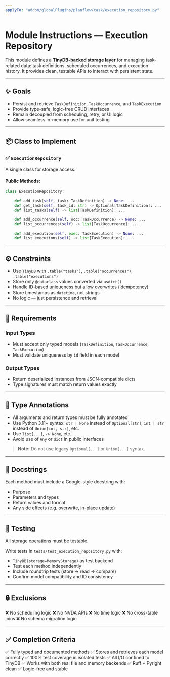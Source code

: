```yaml
---
applyTo: "addon/globalPlugins/planflow/task/execution_repository.py"
---
```


# Module Instructions — Execution Repository

This module defines a **TinyDB-backed storage layer** for managing task-related data: task definitions, scheduled occurrences, and execution history. It provides clean, testable APIs to interact with persistent state.

---

## ✨ Goals

- Persist and retrieve `TaskDefinition`, `TaskOccurrence`, and `TaskExecution`
- Provide type-safe, logic-free CRUD interfaces
- Remain decoupled from scheduling, retry, or UI logic
- Allow seamless in-memory use for unit testing

---

## 📦 Class to Implement

### ✅ `ExecutionRepository`

A single class for storage access.

#### Public Methods:

```python
class ExecutionRepository:

    def add_task(self, task: TaskDefinition) -> None: ...
    def get_task(self, task_id: str) -> Optional[TaskDefinition]: ...
    def list_tasks(self) -> list[TaskDefinition]: ...

    def add_occurrence(self, occ: TaskOccurrence) -> None: ...
    def list_occurrences(self) -> list[TaskOccurrence]: ...

    def add_execution(self, exec: TaskExecution) -> None: ...
    def list_executions(self) -> list[TaskExecution]: ...
````

---

## ⚙️ Constraints

* Use `TinyDB` with `.table("tasks")`, `.table("occurrences")`, `.table("executions")`
* Store only `@dataclass` values converted via `asdict()`
* Handle ID-based uniqueness but allow overwrites (idempotency)
* Store timestamps as `datetime`, not strings
* No logic — just persistence and retrieval

---

## 🧩 Requirements

### Input Types

* Must accept only typed models (`TaskDefinition`, `TaskOccurrence`, `TaskExecution`)
* Must validate uniqueness by `id` field in each model

### Output Types

* Return deserialized instances from JSON-compatible dicts
* Type signatures must match return values exactly

---

##  Type Annotations

* All arguments and return types must be fully annotated
* Use Python 3.11+ syntax: `str | None` instead of `Optional[str]`, `int | str` instead of `Union[int, str]`, etc.
* Use `list[...]`, `-> None`, etc.
* Avoid use of `Any` or `dict` in public interfaces

> **Note:** Do not use legacy `Optional[...]` or `Union[...]` syntax.

---

## 📝 Docstrings

Each method must include a Google-style docstring with:

* Purpose
* Parameters and types
* Return values and format
* Any side effects (e.g. overwrite, in-place update)

---

## 🧪 Testing

All storage operations must be testable.

Write tests in `tests/test_execution_repository.py` with:

* `TinyDB(storage=MemoryStorage)` as test backend
* Test each method independently
* Include roundtrip tests (store → read → compare)
* Confirm model compatibility and ID consistency

---

## 🔒 Exclusions

❌ No scheduling logic
❌ No NVDA APIs
❌ No time logic
❌ No cross-table joins
❌ No schema migration logic

---

## ✅ Completion Criteria

✅ Fully typed and documented methods
✅ Stores and retrieves each model correctly
✅ 100% test coverage in isolated tests
✅ All I/O confined to TinyDB
✅ Works with both real file and memory backends
✅ Ruff + Pyright clean
✅ Logic-free and stable
